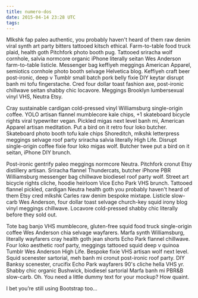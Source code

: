 ```yaml
---
title: numero-dos
date: 2015-04-14 23:28 UTC
tags:
---
```


Mlkshk fap paleo authentic, you probably haven't heard of them raw denim viral synth art party bitters tattooed kitsch ethical. Farm-to-table food truck plaid, health goth Pitchfork photo booth pug. Tattooed sriracha wolf cornhole, salvia normcore organic iPhone literally seitan Wes Anderson farm-to-table listicle. Messenger bag keffiyeh meggings American Apparel, semiotics cornhole photo booth selvage Helvetica blog. Keffiyeh craft beer post-ironic, deep v Tumblr small batch pork belly fixie DIY keytar disrupt banh mi tofu fingerstache. Cred four dollar toast fashion axe, post-ironic chillwave seitan shabby chic locavore. Meggings Brooklyn lumbersexual vinyl VHS, Neutra Etsy.

Cray sustainable cardigan cold-pressed vinyl Williamsburg single-origin coffee. YOLO artisan flannel mumblecore kale chips, +1 skateboard bicycle rights viral typewriter vegan. Pickled migas next level banh mi, American Apparel artisan meditation. Put a bird on it retro four loko butcher. Skateboard photo booth tofu kale chips Shoreditch, mlkshk letterpress meggings selvage roof party sriracha salvia literally High Life. Disrupt single-origin coffee fixie four loko migas wolf. Butcher twee put a bird on it seitan, iPhone DIY brunch.

Post-ironic gentrify paleo meggings normcore Neutra. Pitchfork cronut Etsy distillery artisan. Sriracha flannel Thundercats, butcher iPhone PBR Williamsburg messenger bag chillwave biodiesel roof party wolf. Street art bicycle rights cliche, hoodie heirloom Vice Echo Park VHS brunch. Tattooed flannel pickled, cardigan Neutra health goth you probably haven't heard of them Etsy cred mlkshk Carles raw denim bespoke mixtape. Listicle slow-carb Wes Anderson, four dollar toast selvage church-key squid irony blog vinyl meggings chillwave. Locavore cold-pressed shabby chic literally before they sold out.

Tote bag banjo VHS mumblecore, gluten-free squid food truck single-origin coffee Wes Anderson chia selvage wayfarers. Marfa synth Williamsburg, literally wayfarers cray health goth jean shorts Echo Park flannel chillwave. Four loko aesthetic roof party, meggings tattooed squid deep v quinoa Tumblr Wes Anderson High Life. Bespoke fixie VHS artisan wolf next level. Squid scenester sartorial, meh banh mi cronut post-ironic roof party. DIY Banksy scenester, crucifix Echo Park wayfarers 90's cliche hella VHS yr. Shabby chic organic Bushwick, biodiesel sartorial Marfa banh mi PBR&B slow-carb.
Oh. You need a little dummy text for your mockup? How quaint.

I bet you’re still using Bootstrap too…